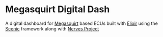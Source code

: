# Megasquirt Digital Dash
A digital dashboard for [Megasquirt](http://megasquirt.info/) based ECUs built
with [Elixir](https://elixir-lang.org/) using the [Scenic](https://github.com/boydm/scenic)
framework along with [Nerves Project](https://nerves-project.org/)


